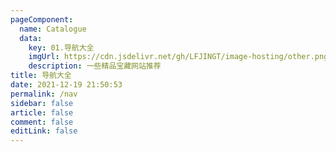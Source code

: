 ```yaml
---
pageComponent: 
  name: Catalogue
  data: 
    key: 01.导航大全
    imgUrl: https://cdn.jsdelivr.net/gh/LFJINGT/image-hosting/other.png
    description: 一些精品宝藏网站推荐
title: 导航大全
date: 2021-12-19 21:50:53
permalink: /nav
sidebar: false
article: false
comment: false
editLink: false
---
```


